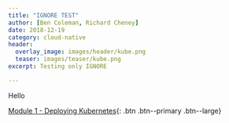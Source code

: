 ```yaml
---
title: "IGNORE TEST"
author: [Ben Coleman, Richard Cheney]
date: 2018-12-19
category: cloud-native
header:
  overlay_image: images/header/kube.png
  teaser: images/teaser/kube.png
excerpt: Testing only IGNORE

---
```

Hello

[Module 1 - Deploying Kubernetes](part1){: .btn .btn--primary .btn--large} 